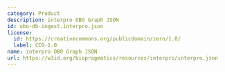```yaml
---
category: Product
description: interpro OBO Graph JSON
id: obo-db-ingest.interpro.json
license:
  id: https://creativecommons.org/publicdomain/zero/1.0/
  label: CC0-1.0
name: interpro OBO Graph JSON
url: https://w3id.org/biopragmatics/resources/interpro/interpro.json
---
```

